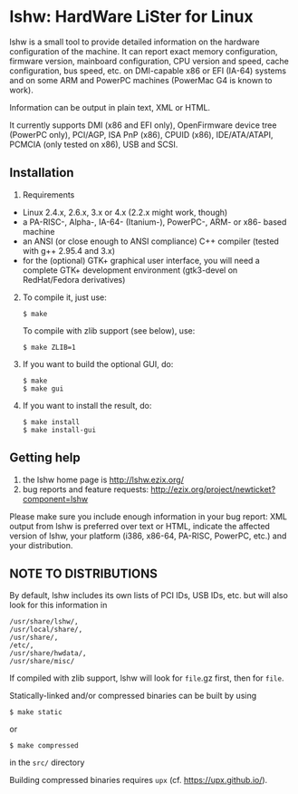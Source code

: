 lshw: HardWare LiSter for Linux
===============================

lshw is a small tool to provide detailed information on the hardware configuration of the machine. It can report exact memory configuration, firmware version, mainboard configuration, CPU version and speed, cache configuration, bus speed, etc. on DMI-capable x86 or EFI (IA-64) systems and on some ARM and PowerPC machines (PowerMac G4 is known to work).

Information can be output in plain text, XML or HTML.

It currently supports DMI (x86 and EFI only), OpenFirmware device tree
(PowerPC only), PCI/AGP, ISA PnP (x86), CPUID (x86), IDE/ATA/ATAPI, PCMCIA
(only tested on x86), USB and SCSI.

Installation
------------

 1. Requirements
   - Linux 2.4.x, 2.6.x, 3.x or 4.x (2.2.x might work, though)
   - a PA-RISC-, Alpha-, IA-64- (Itanium-), PowerPC-, ARM- or x86- based machine
   - an ANSI (or close enough to ANSI compliance) C++ compiler (tested with g++ 2.95.4 and 3.x)
   - for the (optional) GTK+ graphical user interface, you will need a
	complete GTK+ development environment (gtk3-devel on RedHat/Fedora derivatives)

 2. To compile it, just use:

    	$ make

    To compile with zlib support (see below), use:

    	$ make ZLIB=1

 3. If you want to build the optional GUI, do:

    	$ make
    	$ make gui

 4. If you want to install the result, do:

    	$ make install
    	$ make install-gui

Getting help
------------

 1. the lshw home page is http://lshw.ezix.org/
 2. bug reports and feature requests: http://ezix.org/project/newticket?component=lshw

   Please make sure you include enough information in your bug report: XML output from lshw is preferred over text or HTML, indicate the affected version of lshw, your platform (i386, x86-64, PA-RISC, PowerPC, etc.) and your distribution.

NOTE TO DISTRIBUTIONS
---------------------

By default, lshw includes its own lists of PCI IDs, USB IDs, etc. but will also look for this information in

	/usr/share/lshw/,
	/usr/local/share/,
	/usr/share/,
	/etc/,
	/usr/share/hwdata/,
	/usr/share/misc/

If compiled with zlib support, lshw will look for `file`.gz first, then for `file`.

Statically-linked and/or compressed binaries can be built by using

    $ make static

or

    $ make compressed

in the `src/` directory

Building compressed binaries requires `upx` (cf. https://upx.github.io/).
